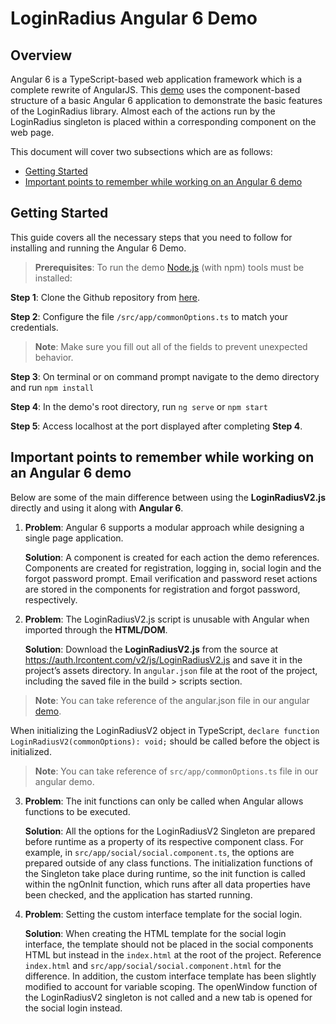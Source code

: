 # LoginRadius Angular 6 Demo

## Overview

Angular 6 is a TypeScript-based web application framework which is a complete rewrite of AngularJS. This [demo](https://github.com/LoginRadius/demo/tree/v2-angular4-demo) uses the component-based structure of a basic Angular 6 application to demonstrate the basic features of the LoginRadius library. Almost each of the actions run by the LoginRadius singleton is placed within a corresponding component on the web page.

This document will cover two subsections which are as follows:

- [Getting Started](#getting-started)
- [Important points to remember while working on an Angular 6 demo](#important-points-to-remember-while-working-on-an-angular-6-demo)

## Getting Started
This guide covers all the necessary steps that you need to follow for installing and running the Angular 6 Demo.

> **Prerequisites**:
To run the demo [Node.js](https://nodejs.org/) (with npm) tools must be installed:

**Step 1**: Clone the Github repository from [here](https://github.com/LoginRadius/demo/tree/v2-angular4-demo). 

**Step 2**: Configure the file `/src/app/commonOptions.ts` to match your credentials.

> **Note**: Make sure you fill out all of the fields to prevent unexpected behavior.

**Step 3**: On terminal or on command prompt navigate to the demo directory and run `npm install`

**Step 4**: In the demo's root directory, run `ng serve`  or  `npm start`

**Step 5**: Access localhost at the port displayed after completing **Step 4**.

## Important points to remember while working on an Angular 6 demo

Below are some of the main difference between using the **LoginRadiusV2.js** directly and using it along with **Angular 6**.

1. **Problem**: Angular 6 supports a modular approach while designing a single page application.

    **Solution**: A component is created for each action the demo references. Components are created for registration, logging in, social login and the forgot password prompt. Email verification and password reset actions are stored in the components for registration and forgot password, respectively.

2. **Problem**: The LoginRadiusV2.js script is unusable with Angular when imported through the **HTML/DOM**.

    **Solution**: Download the **LoginRadiusV2.js** from the source at https://auth.lrcontent.com/v2/js/LoginRadiusV2.js and save it in the project’s assets directory. In `angular.json` file at the root of the project, including the saved file in the build > scripts section. 

> **Note**:  You can take reference of the angular.json file in our angular [demo](https://github.com/LoginRadius/demo/tree/v2-angular4-demo).

When initializing the LoginRadiusV2 object in TypeScript, `declare function LoginRadiusV2(commonOptions): void;` should be called before the object is initialized.


> **Note**:  You can take reference of `src/app/commonOptions.ts`  file in our angular demo.

3. **Problem**: The init functions can only be called when Angular allows functions to be executed.

    **Solution**: All the options for the LoginRadiusV2 Singleton are prepared before runtime as a property of its respective component class. For example, in `src/app/social/social.component.ts`, the options are prepared outside of any class functions. The initialization functions of the Singleton take place during runtime, so the init function is called within the ngOnInit function, which runs after all data properties have been checked, and the application has started running.

4. **Problem**: Setting the custom interface template for the social login.

    **Solution**: When creating the HTML template for the social login interface, the template should not be placed in the social components HTML but instead in the `index.html` at the root of the project. Reference `index.html` and `src/app/social/social.component.html` for the difference. In addition, the custom interface template has been slightly modified to account for variable scoping. The openWindow function of the LoginRadiusV2 singleton is not called and a new tab is opened for the social login instead.











